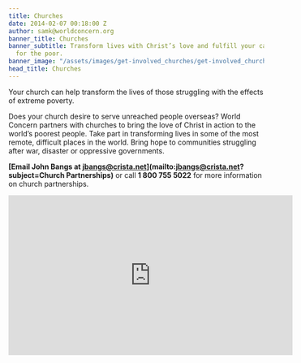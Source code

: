 ```yaml
---
title: Churches
date: 2014-02-07 00:18:00 Z
author: samk@worldconcern.org
banner_title: Churches
banner_subtitle: Transform lives with Christ’s love and fulfill your calling to care
  for the poor.
banner_image: "/assets/images/get-involved_churches/get-involved_churches_hero.jpg"
head_title: Churches
---
```


Your church can help transform the lives of those struggling with the effects of extreme poverty.

Does your church desire to serve unreached people overseas? World Concern partners with churches to bring the love of Christ in action to the world’s poorest people. Take part in transforming lives in some of the most remote, difficult places in the world. Bring hope to communities struggling after war, disaster or oppressive governments.

**[Email John Bangs at jbangs@crista.net](mailto:jbangs@crista.net?subject=Church Partnerships)** or call <strong>1 800 755 5022</strong> for more information on church partnerships.

<div class="flex-video widescreen"><iframe width="560" height="315" src="https://www.youtube.com/embed/OhvgIgxiD5k" frameborder="0" allowfullscreen></iframe></div>
